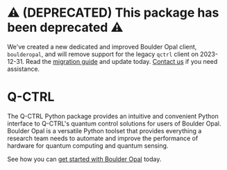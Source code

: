 # ⚠️ (DEPRECATED) This package has been deprecated ⚠️

We've created a new dedicated and improved Boulder Opal client, `boulderopal`,
and will remove support for the legacy `qctrl` client on 2023-12-31. Read the [migration
guide](https://docs.q-ctrl.com/boulder-opal/user-guides/how-to-migrate-to-the-new-boulder-opal-package)
and update today. [Contact us](https://q-ctrl.com/contact) if you need assistance.

# Q-CTRL

The Q-CTRL Python package provides an intuitive and convenient Python interface
to Q-CTRL's quantum control solutions for users of Boulder Opal. Boulder Opal
is a versatile Python toolset that provides everything a research team needs to
automate and improve the performance of hardware for quantum computing and
quantum sensing.

See how you can [get started with Boulder
Opal](https://docs.q-ctrl.com/boulder-opal/legacy/get-started) today.
